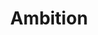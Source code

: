 ---
blog: https://ambition.com/blog/
facebook: https://facebook.com/AmbitionSales
instagram: https://instagram.com/ambitionsales
linkedin: https://linkedin.com/company/3012381
logohandle: ambition
sort: ambition
title: Ambition
twitter: https://x.com/ambitionsales
website: https://ambition.com/
youtube: https://youtube.com/c/AmbitionSales
---